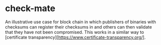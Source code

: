 # check-mate

An illustrative use case for block chain in which publishers of binaries with checksums can register their checksums in and others can then validate that they have not been compromised. This works in a similar way to [certificate transparency][https://www.certificate-transparency.org/].


